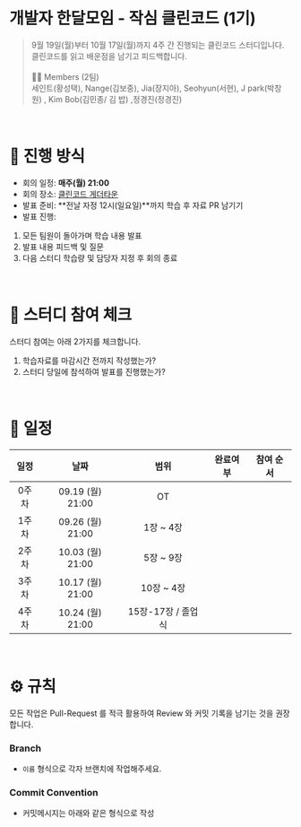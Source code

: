 # 개발자 한달모임 - 작심 클린코드 (1기)

> 9월 19일(월)부터 10월 17일(월)까지 4주 간 진행되는 클린코드 스터디입니다. <br>
> 클린코드를 읽고 배운점을 남기고 피드백합니다.
> <br>
> <br>
> 🙋‍♀ Members (2팀) <br>
> 세인트(황성택), Nange(김보중), Jia(장지아), Seohyun(서현), J park(박창원) , Kim Bob(김민종/ 김 밥) ,정경진(정경진)

<br>

# 📒 진행 방식

- 회의 일정: **매주(월) 21:00**
- 회의 장소: [클린코드 게더타운](https://app.gather.town/app/crttW2B04cu3wkBP/nomad-cleancode) 
- 발표 준비: **전날 자정 12시(일요일)**까지 학습 후 자료 PR 남기기
- 발표 진행: 
1) 모든 팀원이 돌아가며 학습 내용 발표 
2) 발표 내용 피드백 및 질문
3) 다음 스터디 학습량 및 담당자 지정 후 회의 종료

<br>

# 🚩 스터디 참여 체크

스터디 참여는 아래 2가지를 체크합니다.

1. 학습자료를 마감시간 전까지 작성했는가?
2. 스터디 당일에 참석하여 발표를 진행했는가?

<br>

# 📅 일정

| 일정  |       날짜       |        범위        | 완료여부 | 참여 순서 |
| :---: | :--------------: | :----------------: | :------: | :-------: |
| 0주차 | 09.19 (월) 21:00 |         OT         |          |           |
| 1주차 | 09.26 (월) 21:00 |     1장 ~ 4장      |          |           |
| 2주차 | 10.03 (월) 21:00 |     5장 ~ 9장      |          |           |
| 3주차 | 10.17 (월) 21:00 |     10장 ~ 4장     |          |           |
| 4주차 | 10.24 (월) 21:00 | 15장-17장 / 졸업식 |          |           |

<br>

# ⚙ 규칙
모든 작업은 Pull-Request 를 적극 활용하여 Review 와 커밋 기록을 남기는 것을 권장합니다.

### Branch
- `이름` 형식으로 각자 브랜치에 작업해주세요.

### Commit Convention
- 커밋메시지는 아래와 같은 형식으로 작성
